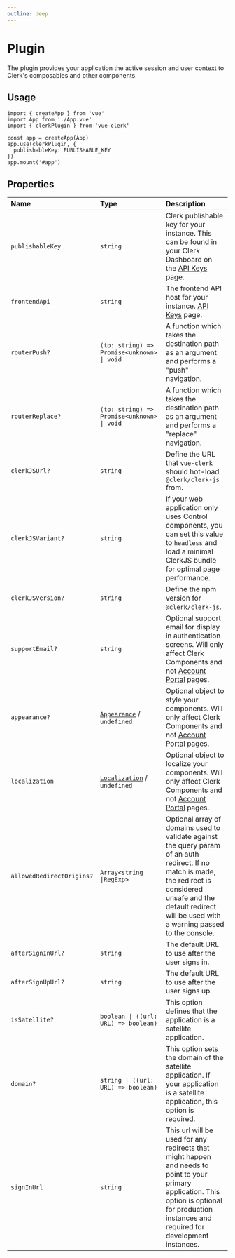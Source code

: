 ```yaml
---
outline: deep
---
```


# Plugin

The plugin provides your application the active session and user context to Clerk's composables and other components.

## Usage

```ts{3,6-8}
import { createApp } from 'vue'
import App from './App.vue'
import { clerkPlugin } from 'vue-clerk'

const app = createApp(App)
app.use(clerkPlugin, {
  publishableKey: PUBLISHABLE_KEY
})
app.mount('#app')
```

## Properties

|Name|Type|Description|
|:----|:----|:----|
|`publishableKey`|`string`|Clerk publishable key for your instance. This can be found in your Clerk Dashboard on the [API Keys](https://dashboard.clerk.com/last-active?path=api-keys) page. |
|`frontendApi`|`string`|The frontend API host for your instance. [API Keys](https://dashboard.clerk.com/last-active?path=api-keys) page. |
|`routerPush?`|`(to: string) => Promise<unknown> \| void`|A function which takes the destination path as an argument and performs a "push" navigation.|
|`routerReplace?`|`(to: string) => Promise<unknown> \| void`|A function which takes the destination path as an argument and performs a "replace" navigation.|
|`clerkJSUrl?`|`string`|Define the URL that `vue-clerk` should hot-load `@clerk/clerk-js` from.|
|`clerkJSVariant?`|`string`|If your web application only uses Control components, you can set this value to `headless` and load a minimal ClerkJS bundle for optimal page performance.|
|`clerkJSVersion?`|`string`|Define the npm version for `@clerk/clerk-js`.|
|`supportEmail?`|`string`|Optional support email for display in authentication screens. Will only affect Clerk Components and not [Account Portal](https://clerk.com/docs/account-portal/overview) pages.|
|`appearance?`|[`Appearance`](https://clerk.com/docs/components/customization/overview) / `undefined`|Optional object to style your components. Will only affect Clerk Components and not [Account Portal](https://clerk.com/docs/account-portal/overview) pages.|
|`localization`|[`Localization`](https://clerk.com/docs/components/customization/localization) / `undefined`|Optional object to localize your components. Will only affect Clerk Components and not [Account Portal](https://clerk.com/docs/account-portal/overview) pages.|
|`allowedRedirectOrigins?`|`Array<string \|RegExp>`|Optional array of domains used to validate against the query param of an auth redirect. If no match is made, the redirect is considered unsafe and the default redirect will be used with a warning passed to the console.|
|`afterSignInUrl?`|`string`|The default URL to use after the user signs in.|
|`afterSignUpUrl?`|`string`|The default URL to use after the user signs up.|
|`isSatellite?`|`boolean \| ((url: URL) => boolean)`|This option defines that the application is a satellite application.|
|`domain?`|`string \| ((url: URL) => boolean)`|This option sets the domain of the satellite application. If your application is a satellite application, this option is required.|
|`signInUrl`|`string`|This url will be used for any redirects that might happen and needs to point to your primary application. This option is optional for production instances and required for development instances.|
